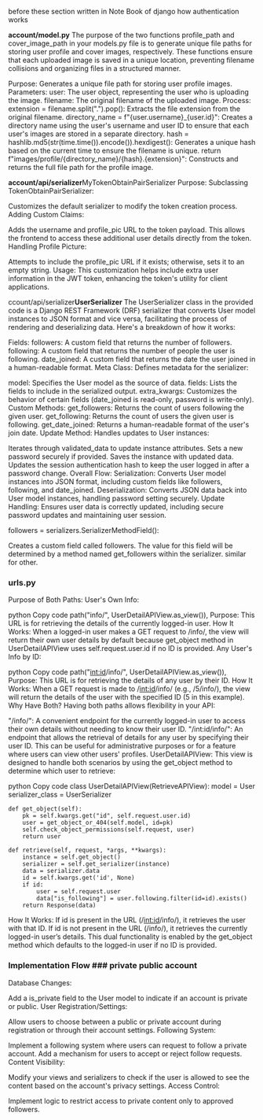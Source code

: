 before these section written in Note Book of django how authentication works


**account/model.py**
The purpose of the two functions profile_path and cover_image_path in your models.py file is to generate unique file paths for storing user profile and cover images, respectively. These functions ensure that each uploaded image is saved in a unique location, preventing filename collisions and organizing files in a structured manner.


Purpose: Generates a unique file path for storing user profile images.
Parameters:
user: The user object, representing the user who is uploading the image.
filename: The original filename of the uploaded image.
Process:
extension = filename.split(".").pop(): Extracts the file extension from the original filename.
directory_name = f"{user.username}_{user.id}": Creates a directory name using the user's username and user ID to ensure that each user's images are stored in a separate directory.
hash = hashlib.md5(str(time.time()).encode()).hexdigest(): Generates a unique hash based on the current time to ensure the filename is unique.
return f"images/profile/{directory_name}/{hash}.{extension}": Constructs and returns the full file path for the profile image.



**account/api/serializer**MyTokenObtainPairSerializer
Purpose:
Subclassing TokenObtainPairSerializer:

Customizes the default serializer to modify the token creation process.
Adding Custom Claims:

Adds the username and profile_pic URL to the token payload.
This allows the frontend to access these additional user details directly from the token.
Handling Profile Picture:

Attempts to include the profile_pic URL if it exists; otherwise, sets it to an empty string.
Usage:
This customization helps include extra user information in the JWT token, enhancing the token's utility for client applications.



ccount/api/serializer**UserSerializer**
The UserSerializer class in the provided code is a Django REST Framework (DRF) serializer that converts User model instances to JSON format and vice versa, facilitating the process of rendering and deserializing data. Here's a breakdown of how it works:

Fields:
followers: A custom field that returns the number of followers.
following: A custom field that returns the number of people the user is following.
date_joined: A custom field that returns the date the user joined in a human-readable format.
Meta Class:
Defines metadata for the serializer:

model: Specifies the User model as the source of data.
fields: Lists the fields to include in the serialized output.
extra_kwargs: Customizes the behavior of certain fields (date_joined is read-only, password is write-only).
Custom Methods:
get_followers: Returns the count of users following the given user.
get_following: Returns the count of users the given user is following.
get_date_joined: Returns a human-readable format of the user's join date.
Update Method:
Handles updates to User instances:

Iterates through validated_data to update instance attributes.
Sets a new password securely if provided.
Saves the instance with updated data.
Updates the session authentication hash to keep the user logged in after a password change.
Overall Flow:
Serialization: Converts User model instances into JSON format, including custom fields like followers, following, and date_joined.
Deserialization: Converts JSON data back into User model instances, handling password setting securely.
Update Handling: Ensures user data is correctly updated, including secure password updates and maintaining user session.


followers = serializers.SerializerMethodField():

Creates a custom field called followers.
The value for this field will be determined by a method named get_followers within the serializer.
similar for other.






### urls.py ###
Purpose of Both Paths:
User's Own Info:

python
Copy code
path("info/", UserDetailAPIView.as_view()),
Purpose: This URL is for retrieving the details of the currently logged-in user.
How It Works: When a logged-in user makes a GET request to /info/, the view will return their own user details by default because get_object method in UserDetailAPIView uses self.request.user.id if no ID is provided.
Any User's Info by ID:

python
Copy code
path("<int:id>/info/", UserDetailAPIView.as_view()),
Purpose: This URL is for retrieving the details of any user by their ID.
How It Works: When a GET request is made to /<int:id>/info/ (e.g., /5/info/), the view will return the details of the user with the specified ID (5 in this example).
Why Have Both?
Having both paths allows flexibility in your API:

"/info/": A convenient endpoint for the currently logged-in user to access their own details without needing to know their user ID.
"/int:id/info/": An endpoint that allows the retrieval of details for any user by specifying their user ID. This can be useful for administrative purposes or for a feature where users can view other users' profiles.
UserDetailAPIView:
This view is designed to handle both scenarios by using the get_object method to determine which user to retrieve:

python
Copy code
class UserDetailAPIView(RetrieveAPIView):
    model = User
    serializer_class = UserSerializer

    def get_object(self):
        pk = self.kwargs.get("id", self.request.user.id)
        user = get_object_or_404(self.model, id=pk)
        self.check_object_permissions(self.request, user)
        return user

    def retrieve(self, request, *args, **kwargs):
        instance = self.get_object()
        serializer = self.get_serializer(instance)
        data = serializer.data
        id = self.kwargs.get('id', None)
        if id:
            user = self.request.user
            data["is_following"] = user.following.filter(id=id).exists()
        return Response(data)
How It Works:
If id is present in the URL (/<int:id>/info/), it retrieves the user with that ID.
If id is not present in the URL (/info/), it retrieves the currently logged-in user’s details.
This dual functionality is enabled by the get_object method which defaults to the logged-in user if no ID is provided.

























### Implementation Flow ### **private public account**
Database Changes:

Add a is_private field to the User model to indicate if an account is private or public.
User Registration/Settings:

Allow users to choose between a public or private account during registration or through their account settings.
Following System:

Implement a following system where users can request to follow a private account.
Add a mechanism for users to accept or reject follow requests.
Content Visibility:

Modify your views and serializers to check if the user is allowed to see the content based on the account's privacy settings.
Access Control:

Implement logic to restrict access to private content only to approved followers.